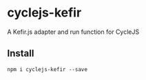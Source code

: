 # cyclejs-kefir

A Kefir.js adapter and run function for CycleJS


## Install

`npm i cyclejs-kefir --save`
